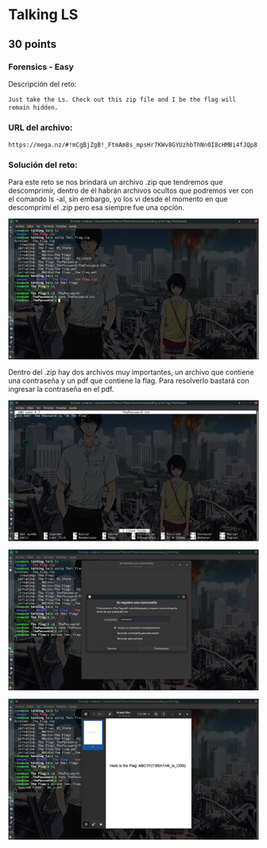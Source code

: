 # Talking LS

## 30 points

### Forensics - Easy

Descripción del reto:

```
Just take the Ls. Check out this zip file and I be the flag will remain hidden.
```

### URL del archivo:

```
https://mega.nz/#!mCgBjZgB!_FtmAm8s_mpsHr7KWv8GYUzhbThNn0I8cHMBi4fJQp8
```

### Solución del reto:
Para este reto se nos brindará un archivo .zip que tendremos que descomprimir, dentro de él
habrán archivos ocultos que podremos ver con el comando ls -al, sin embargo, yo los vi desde
el momento en que descomprimí el .zip pero esa siempre fue una opción.

![Screenshot](images/01.jpg)

Dentro del .zip hay dos archivos muy importantes, un archivo que contiene una contraseña y un pdf
que contiene la flag. Para resolverlo bastará con ingresar la contraseña en el pdf.

![Screenshot](images/02.jpg)

![Screenshot](images/03.jpg)

![Screenshot](images/04.jpg)

